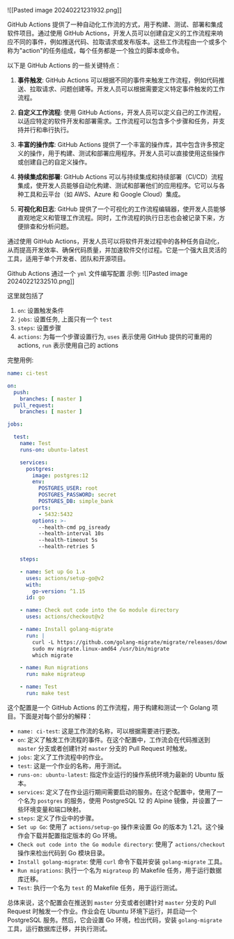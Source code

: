 ![[Pasted image 20240221231932.png]]

GitHub Actions 提供了一种自动化工作流的方式，用于构建、测试、部署和集成软件项目。通过使用 GitHub Actions，开发人员可以创建自定义的工作流程来响应不同的事件，例如推送代码、拉取请求或发布版本。这些工作流程由一个或多个称为"action"的任务组成，每个任务都是一个独立的脚本或命令。

以下是 GitHub Actions 的一些关键特点：
1. **事件触发**: GitHub Actions 可以根据不同的事件来触发工作流程，例如代码推送、拉取请求、问题创建等。开发人员可以根据需要定义特定事件触发的工作流程。

2. **自定义工作流程**: 使用 GitHub Actions，开发人员可以定义自己的工作流程，以适应特定的软件开发和部署需求。工作流程可以包含多个步骤和任务，并支持并行和串行执行。

3. **丰富的操作库**: GitHub Actions 提供了一个丰富的操作库，其中包含许多预定义的操作，用于构建、测试和部署应用程序。开发人员可以直接使用这些操作或创建自己的自定义操作。

4. **持续集成和部署**: GitHub Actions 可以与持续集成和持续部署（CI/CD）流程集成，使开发人员能够自动化构建、测试和部署他们的应用程序。它可以与各种工具和云平台（如 AWS、Azure 和 Google Cloud）集成。

5. **可视化和日志**: GitHub 提供了一个可视化的工作流程编辑器，使开发人员能够直观地定义和管理工作流程。同时，工作流程的执行日志也会被记录下来，方便排查和分析问题。

通过使用 GitHub Actions，开发人员可以将软件开发过程中的各种任务自动化，从而提高开发效率、确保代码质量，并加速软件交付过程。它是一个强大且灵活的工具，适用于单个开发者、团队和开源项目。

Github Actions 通过一个 `yml` 文件编写配置
示例:
![[Pasted image 20240221232510.png]]

这里就包括了
1. `on`: 设置触发条件
2. `jobs`: 设置任务, 上面只有一个 `test`
3. `steps`: 设置步骤
4. `actions`: 为每一个步骤设置行为, `uses` 表示使用 GitHub 提供的可重用的 actions, `run` 表示使用自己的 actions


完整用例:
```yml
name: ci-test

on:
  push:
    branches: [ master ]
  pull_request:
    branches: [ master ]

jobs:

  test:
    name: Test
    runs-on: ubuntu-latest

    services:
      postgres:
        image: postgres:12
        env:
          POSTGRES_USER: root
          POSTGRES_PASSWORD: secret
          POSTGRES_DB: simple_bank
        ports:
          - 5432:5432
        options: >-
          --health-cmd pg_isready
          --health-interval 10s
          --health-timeout 5s
          --health-retries 5

    steps:

    - name: Set up Go 1.x
      uses: actions/setup-go@v2
      with:
        go-version: ^1.15
      id: go

    - name: Check out code into the Go module directory
      uses: actions/checkout@v2

    - name: Install golang-migrate
      run: |
        curl -L https://github.com/golang-migrate/migrate/releases/download/v4.12.2/migrate.linux-amd64.tar.gz | tar xvz
        sudo mv migrate.linux-amd64 /usr/bin/migrate
        which migrate

    - name: Run migrations
      run: make migrateup

    - name: Test
      run: make test
```
这个配置是一个 GitHub Actions 的工作流程，用于构建和测试一个 Golang 项目。下面是对每个部分的解释：

- `name: ci-test`: 这是工作流的名称，可以根据需要进行更改。
- `on`: 定义了触发工作流程的事件。在这个配置中，工作流会在代码推送到 `master` 分支或者创建针对 `master` 分支的 Pull Request 时触发。
- `jobs`: 定义了工作流程中的作业。
- `test`: 这是一个作业的名称，用于测试。
- `runs-on: ubuntu-latest`: 指定作业运行的操作系统环境为最新的 Ubuntu 版本。
- `services`: 定义了在作业运行期间需要启动的服务。在这个配置中，使用了一个名为 `postgres` 的服务，使用 PostgreSQL 12 的 Alpine 镜像，并设置了一些环境变量和端口映射。
- `steps`: 定义了作业中的步骤。
- `Set up Go`: 使用了 `actions/setup-go` 操作来设置 Go 的版本为 1.21。这个操作会下载并配置指定版本的 Go 环境。
- `Check out code into the Go module directory`: 使用了 `actions/checkout` 操作来检出代码到 Go 模块目录。
- `Install golang-migrate`: 使用 `curl` 命令下载并安装 `golang-migrate` 工具。
- `Run migrations`: 执行一个名为 `migrateup` 的 Makefile 任务，用于运行数据库迁移。
- `Test`: 执行一个名为 `test` 的 Makefile 任务，用于运行测试。

总体来说，这个配置会在推送到 `master` 分支或者创建针对 `master` 分支的 Pull Request 时触发一个作业。作业会在 Ubuntu 环境下运行，并启动一个 PostgreSQL 服务。然后，它会设置 Go 环境，检出代码，安装 `golang-migrate` 工具，运行数据库迁移，并执行测试。
